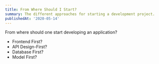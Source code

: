 ```yaml
---
title: From Where Should I Start?
summary: The different approaches for starting a development project.
publishedAt: '2020-05-14'
---
```


From where should one start developing an application?

- Frontend First?
- API Design-First?
- Database First?
- Model First?